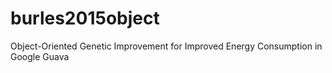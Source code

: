 # burles2015object
Object-Oriented Genetic Improvement for Improved Energy Consumption in Google Guava
